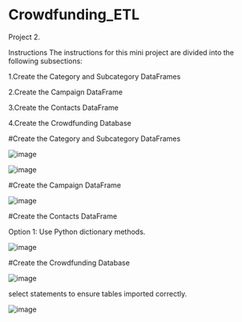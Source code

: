 # Crowdfunding_ETL
Project 2. 


Instructions
The instructions for this mini project are divided into the following subsections:

1.Create the Category and Subcategory DataFrames

2.Create the Campaign DataFrame

3.Create the Contacts DataFrame

4.Create the Crowdfunding Database

#Create the Category and Subcategory DataFrames

![image](https://github.com/amccollough1/Crowdfunding_ETL/assets/133404805/5ddf241a-52fc-4bd5-8b12-9d740e9efea5)

![image](https://github.com/amccollough1/Crowdfunding_ETL/assets/133404805/a0a2d287-22bf-417b-8848-0db3086889ce)

#Create the Campaign DataFrame

![image](https://github.com/amccollough1/Crowdfunding_ETL/assets/133404805/6b4767c5-eb32-417d-97cb-f10239debbc1)

#Create the Contacts DataFrame

Option 1: Use Python dictionary methods.

![image](https://github.com/amccollough1/Crowdfunding_ETL/assets/133404805/dda98176-2ae3-42fd-af1e-2225169313e0)

#Create the Crowdfunding Database

![image](https://github.com/amccollough1/Crowdfunding_ETL/assets/133404805/ea7d170c-0013-4db3-8968-9ad6c7f52bb3)

select statements to ensure tables imported correctly.

![image](https://github.com/amccollough1/Crowdfunding_ETL/assets/133404805/4b8c251d-2ec0-47f7-82ca-0137b8c3f206)


